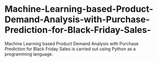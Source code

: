 # Machine-Learning-based-Product-Demand-Analysis-with-Purchase-Prediction-for-Black-Friday-Sales-
Machine Learning based Product Demand Analysis with Purchase Prediction for Black Friday Sales is carried out using Python as a programming language. 
